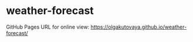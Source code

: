 # weather-forecast

GitHub Pages URL for online view: https://olgakutovaya.github.io/weather-forecast/
